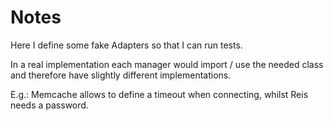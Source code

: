 # Notes

Here I define some fake Adapters so that I can run tests.

In a real implementation each manager would import / use the needed class and therefore have slightly different implementations.

E.g.: Memcache allows to define a timeout when connecting, whilst Reis needs a password.
